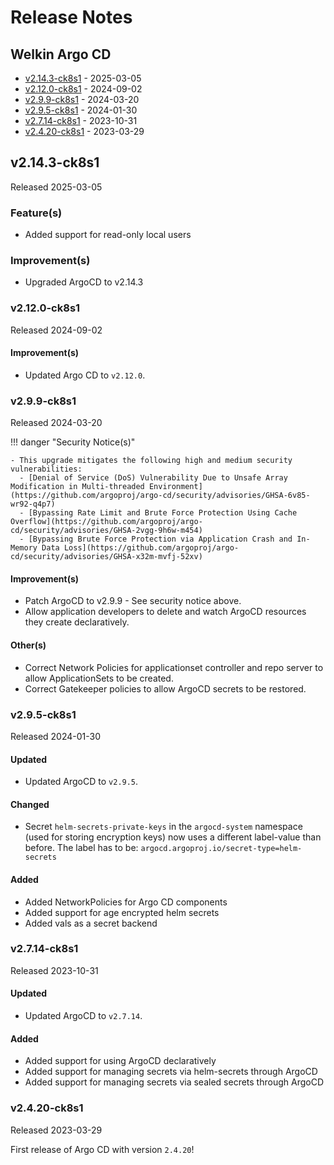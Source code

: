 # Release Notes

## Welkin Argo CD

<!-- BEGIN TOC -->

- [v2.14.3-ck8s1](#v2143-ck8s1) - 2025-03-05
- [v2.12.0-ck8s1](#v2120-ck8s1) - 2024-09-02
- [v2.9.9-ck8s1](#v299-ck8s1) - 2024-03-20
- [v2.9.5-ck8s1](#v295-ck8s1) - 2024-01-30
- [v2.7.14-ck8s1](#v2714-ck8s1) - 2023-10-31
- [v2.4.20-ck8s1](#v2420-ck8s1) - 2023-03-29
<!-- END TOC -->

<!--
    Release notes before 2024-11-29 are excluded from spellchecking.
    Please make sure to put new release notes above this line.
-->
<!-- vale off -->

## v2.14.3-ck8s1

Released 2025-03-05

### Feature(s)

- Added support for read-only local users

### Improvement(s)

- Upgraded ArgoCD to v2.14.3

### v2.12.0-ck8s1

Released 2024-09-02

#### Improvement(s)

- Updated Argo CD to `v2.12.0`.

### v2.9.9-ck8s1

Released 2024-03-20

!!! danger "Security Notice(s)"

    - This upgrade mitigates the following high and medium security vulnerabilities:
      - [Denial of Service (DoS) Vulnerability Due to Unsafe Array Modification in Multi-threaded Environment](https://github.com/argoproj/argo-cd/security/advisories/GHSA-6v85-wr92-q4p7)
      - [Bypassing Rate Limit and Brute Force Protection Using Cache Overflow](https://github.com/argoproj/argo-cd/security/advisories/GHSA-2vgg-9h6w-m454)
      - [Bypassing Brute Force Protection via Application Crash and In-Memory Data Loss](https://github.com/argoproj/argo-cd/security/advisories/GHSA-x32m-mvfj-52xv)

#### Improvement(s)

- Patch ArgoCD to v2.9.9 - See security notice above.
- Allow application developers to delete and watch ArgoCD resources they create declaratively.

#### Other(s)

- Correct Network Policies for applicationset controller and repo server to allow ApplicationSets to be created.
- Correct Gatekeeper policies to allow ArgoCD secrets to be restored.

### v2.9.5-ck8s1

Released 2024-01-30

#### Updated

- Updated ArgoCD to `v2.9.5`.

#### Changed

- Secret `helm-secrets-private-keys` in the `argocd-system` namespace (used for storing encryption keys) now uses a different label-value than before. The label has to be: `argocd.argoproj.io/secret-type=helm-secrets`

#### Added

- Added NetworkPolicies for Argo CD components
- Added support for age encrypted helm secrets
- Added vals as a secret backend

### v2.7.14-ck8s1

Released 2023-10-31

#### Updated

- Updated ArgoCD to `v2.7.14`.

#### Added

- Added support for using ArgoCD declaratively
- Added support for managing secrets via helm-secrets through ArgoCD
- Added support for managing secrets via sealed secrets through ArgoCD

### v2.4.20-ck8s1

Released 2023-03-29

First release of Argo CD with version `2.4.20`!
